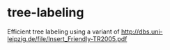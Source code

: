 tree-labeling
=============

Efficient tree labeling using a variant of http://dbs.uni-leipzig.de/file/Insert_Friendly-TR2005.pdf
